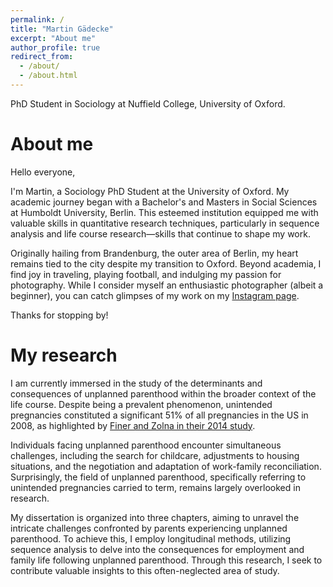 ```yaml
---
permalink: /
title: "Martin Gädecke"
excerpt: "About me"
author_profile: true
redirect_from:
  - /about/
  - /about.html
---
```


PhD Student in Sociology at Nuffield College, University of Oxford.

About me
======
Hello everyone,

I'm Martin, a Sociology PhD Student at the University of Oxford. My academic journey began with a Bachelor's and Masters in Social Sciences at Humboldt University, Berlin. This esteemed institution equipped me with valuable skills in quantitative research techniques, particularly in sequence analysis and life course research—skills that continue to shape my work.

Originally hailing from Brandenburg, the outer area of Berlin, my heart remains tied to the city despite my transition to Oxford. Beyond academia, I find joy in traveling, playing football, and indulging my passion for photography. While I consider myself an enthusiastic photographer (albeit a beginner), you can catch glimpses of my work on my [Instagram page](https://www.instagram.com/m.a.gaedecke/).

Thanks for stopping by!

My research
======
I am currently immersed in the study of the determinants and consequences of unplanned parenthood within the broader context of the life course. Despite being a prevalent phenomenon, unintended pregnancies constituted a significant 51% of all pregnancies in the US in 2008, as highlighted by [Finer and Zolna in their 2014 study](https://pubmed.ncbi.nlm.nih.gov/24354819/).

Individuals facing unplanned parenthood encounter simultaneous challenges, including the search for childcare, adjustments to housing situations, and the negotiation and adaptation of work-family reconciliation. Surprisingly, the field of unplanned parenthood, specifically referring to unintended pregnancies carried to term, remains largely overlooked in research.

My dissertation is organized into three chapters, aiming to unravel the intricate challenges confronted by parents experiencing unplanned parenthood. To achieve this, I employ longitudinal methods, utilizing sequence analysis to delve into the consequences for employment and family life following unplanned parenthood. Through this research, I seek to contribute valuable insights to this often-neglected area of study.
